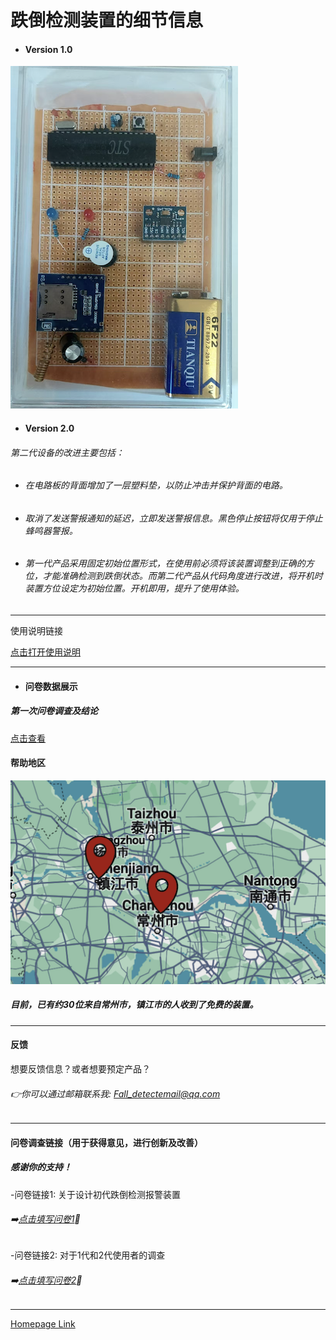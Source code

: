 
# 跌倒检测装置的细节信息

- #### Version 1.0
 
![DATA](DEV.png)    


- #### Version 2.0
###### 第二代设备的改进主要包括：

- ###### 在电路板的背面增加了一层塑料垫，以防止冲击并保护背面的电路。
- ###### 取消了发送警报通知的延迟，立即发送警报信息。黑色停止按钮将仅用于停止蜂鸣器警报。
- ###### 第一代产品采用固定初始位置形式，在使用前必须将该装置调整到正确的方位，才能准确检测到跌倒状态。而第二代产品从代码角度进行改进，将开机时装置方位设定为初始位置。开机即用，提升了使用体验。
---

使用说明链接

[点击打开使用说明](https://esperaa.github.io/WebextensionforAutome-/)

---


- #### 问卷数据展示

##### 第一次问卷调查及结论
[点击查看](https://esperaa.github.io/Datacollection/)




  
#### 帮助地区
![MAP](MAP3.png)

##### 目前，已有约30位来自常州市，镇江市的人收到了免费的装置。

---

#### 反馈
想要反馈信息？或者想要预定产品？
###### 👉你可以通过邮箱联系我: Fall_detectemail@qq.com
---
#### 问卷调查链接（用于获得意见，进行创新及改善）
##### 感谢你的支持！

-问卷链接1: 关于设计初代跌倒检测报警装置
###### ➡️[点击填写问卷1](https://v.wjx.cn/vm/Q2Frjo2.aspx#)📝

-问卷链接2: 对于1代和2代使用者的调查
###### ➡️[点击填写问卷2](https://www.wjx.cn/vm/Q72F9Z0.aspx# )📝

---
[Homepage Link](esperaa.github.io/meaidevice/)



